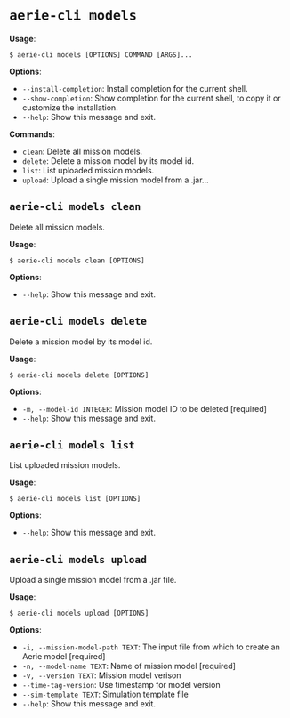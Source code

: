 # `aerie-cli models`

**Usage**:

```console
$ aerie-cli models [OPTIONS] COMMAND [ARGS]...
```

**Options**:

* `--install-completion`: Install completion for the current shell.
* `--show-completion`: Show completion for the current shell, to copy it or customize the installation.
* `--help`: Show this message and exit.

**Commands**:

* `clean`: Delete all mission models.
* `delete`: Delete a mission model by its model id.
* `list`: List uploaded mission models.
* `upload`: Upload a single mission model from a .jar...

## `aerie-cli models clean`

Delete all mission models.

**Usage**:

```console
$ aerie-cli models clean [OPTIONS]
```

**Options**:

* `--help`: Show this message and exit.

## `aerie-cli models delete`

Delete a mission model by its model id.

**Usage**:

```console
$ aerie-cli models delete [OPTIONS]
```

**Options**:

* `-m, --model-id INTEGER`: Mission model ID to be deleted  [required]
* `--help`: Show this message and exit.

## `aerie-cli models list`

List uploaded mission models.

**Usage**:

```console
$ aerie-cli models list [OPTIONS]
```

**Options**:

* `--help`: Show this message and exit.

## `aerie-cli models upload`

Upload a single mission model from a .jar file.

**Usage**:

```console
$ aerie-cli models upload [OPTIONS]
```

**Options**:

* `-i, --mission-model-path TEXT`: The input file from which to create an Aerie model  [required]
* `-n, --model-name TEXT`: Name of mission model  [required]
* `-v, --version TEXT`: Mission model verison
* `--time-tag-version`: Use timestamp for model version
* `--sim-template TEXT`: Simulation template file
* `--help`: Show this message and exit.
